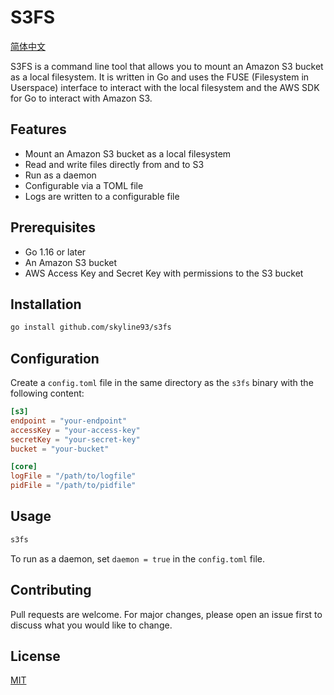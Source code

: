 
# S3FS

[简体中文](README_zh.md)

S3FS is a command line tool that allows you to mount an Amazon S3 bucket as a local filesystem. It is written in Go and uses the FUSE (Filesystem in Userspace) interface to interact with the local filesystem and the AWS SDK for Go to interact with Amazon S3.

## Features

- Mount an Amazon S3 bucket as a local filesystem
- Read and write files directly from and to S3
- Run as a daemon
- Configurable via a TOML file
- Logs are written to a configurable file

## Prerequisites

- Go 1.16 or later
- An Amazon S3 bucket
- AWS Access Key and Secret Key with permissions to the S3 bucket

## Installation

```bash
go install github.com/skyline93/s3fs
```

## Configuration

Create a `config.toml` file in the same directory as the `s3fs` binary with the following content:

```toml
[s3]
endpoint = "your-endpoint"
accessKey = "your-access-key"
secretKey = "your-secret-key"
bucket = "your-bucket"

[core]
logFile = "/path/to/logfile"
pidFile = "/path/to/pidfile"
```

## Usage

```bash
s3fs
```

To run as a daemon, set `daemon = true` in the `config.toml` file.

## Contributing

Pull requests are welcome. For major changes, please open an issue first to discuss what you would like to change.

## License

[MIT](https://choosealicense.com/licenses/mit/)
